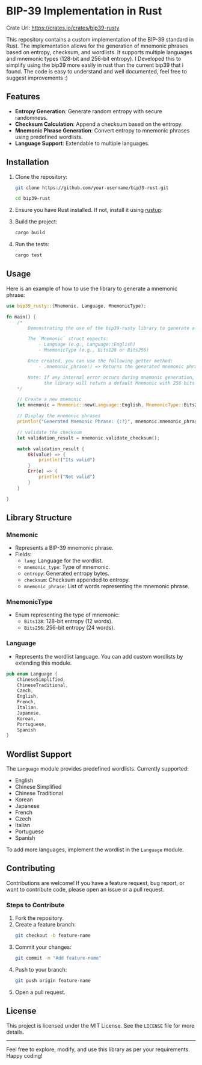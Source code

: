 # BIP-39 Implementation in Rust

Crate Url: https://crates.io/crates/bip39-rusty

This repository contains a custom implementation of the BIP-39 standard in Rust. The implementation allows for the generation of mnemonic phrases based on entropy, checksum, and wordlists. It supports multiple languages and mnemonic types (128-bit and 256-bit entropy).
I Developed this to simplify using the bip39 more easily in rust than the current bip39 that i found. The code is easy to understand and well documented, feel free to suggest improvements :)
## Features

- **Entropy Generation**: Generate random entropy with secure randomness.
- **Checksum Calculation**: Append a checksum based on the entropy.
- **Mnemonic Phrase Generation**: Convert entropy to mnemonic phrases using predefined wordlists.
- **Language Support**: Extendable to multiple languages.

## Installation

1. Clone the repository:
   ```bash
   git clone https://github.com/your-username/bip39-rust.git
   
   cd bip39-rust
   ```

2. Ensure you have Rust installed. If not, install it using [rustup](https://rustup.rs/):


3. Build the project:
   ```bash
   cargo build
   ```

4. Run the tests:
   ```bash
   cargo test
   ```

## Usage

Here is an example of how to use the library to generate a mnemonic phrase:

```rust
use bip39_rusty::{Mnemonic, Language, MnemonicType};

fn main() {
    /*
        Demonstrating the use of the bip39-rusty library to generate a BIP39 mnemonic phrase.

        The `Mnemonic` struct expects:
            - Language (e.g., Language::English)
            - MnemonicType (e.g., Bits128 or Bits256)

        Once created, you can use the following getter method:
            - .mnemonic_phrase() => Returns the generated mnemonic phrase as a Vec<String>.

        Note: If any internal error occurs during mnemonic generation,
              the library will return a default Mnemonic with 256 bits and Language::English type.
    */

    // Create a new mnemonic
    let mnemonic = Mnemonic::new(Language::English, MnemonicType::Bits256);

    // Display the mnemonic phrases
    println!("Generated Mnemonic Phrase: {:?}", mnemonic.mnemonic_phrase());

    // validate the checksum
    let validation_result = mnemonic.validate_checksum();

    match validation_result {
        Ok(value) => {
            println!("Its valid")
        }
        Err(e) => {
            println!("Not valid")
        }
    }

}
```

## Library Structure

### Mnemonic
- Represents a BIP-39 mnemonic phrase.
- Fields:
  - `lang`: Language for the wordlist.
  - `mnemonic_type`: Type of mnemonic.
  - `entropy`: Generated entropy bytes. 
  - `checksum`: Checksum appended to entropy. 
  - `mnemonic_phrase`: List of words representing the mnemonic phrase. 

### MnemonicType
- Enum representing the type of mnemonic:
  - `Bits128`: 128-bit entropy (12 words).
  - `Bits256`: 256-bit entropy (24 words).

### Language
- Represents the wordlist language. You can add custom wordlists by extending this module.
```rust
pub enum Language {
    ChineseSimplified,
    ChineseTraditional,
    Czech,
    English,
    French,
    Italian,
    Japanese,
    Korean,
    Portuguese,
    Spanish
}
```
## Wordlist Support

The `Language` module provides predefined wordlists. Currently supported:
- English
- Chinese Simplified
- Chinese Traditional
- Korean
- Japanese
- French
- Czech
- Italian
- Portuguese
- Spanish

To add more languages, implement the wordlist in the `Language` module.

## Contributing

Contributions are welcome! If you have a feature request, bug report, or want to contribute code, please open an issue or a pull request.

### Steps to Contribute
1. Fork the repository.
2. Create a feature branch:
   ```bash
   git checkout -b feature-name
   ```
3. Commit your changes:
   ```bash
   git commit -m "Add feature-name"
   ```
4. Push to your branch:
   ```bash
   git push origin feature-name
   ```
5. Open a pull request.

## License

This project is licensed under the MIT License. See the `LICENSE` file for more details.

---

Feel free to explore, modify, and use this library as per your requirements. Happy coding!

